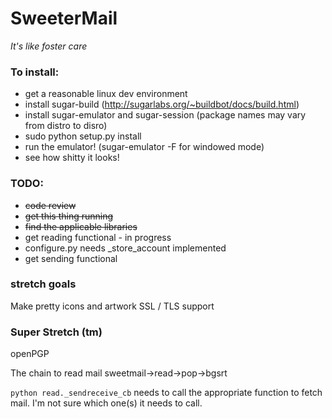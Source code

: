 SweeterMail
===========
_It's like foster care_

### To install:
- get a reasonable linux dev environment
- install sugar-build (http://sugarlabs.org/~buildbot/docs/build.html)
- install sugar-emulator and sugar-session (package names may vary from distro to disro)
- sudo python setup.py install
- run the emulator! (sugar-emulator -F for windowed mode)
- see how shitty it looks!

### TODO:

* ~~code review~~
* ~~get this thing running~~
* ~~find the applicable libraries~~
* get reading functional - in progress
* configure.py needs _store_account implemented
* get sending functional

### stretch goals
Make pretty icons and artwork
SSL / TLS support
### Super Stretch (tm)
openPGP

The chain to read mail
sweetmail->read->pop->bgsrt

`python read._sendreceive_cb` needs to call the appropriate function to fetch mail.
I'm not sure which one(s) it needs to call.
